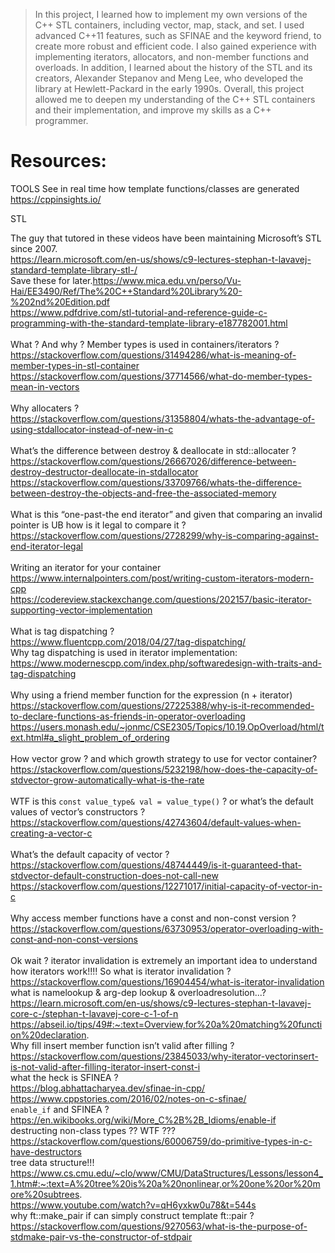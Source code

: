 >In this project, I learned how to implement my own versions of the C++ STL containers, including vector, map, stack, and set. I used advanced C++11 features, such as SFINAE and the keyword friend, to create more robust and efficient code. I also gained experience with implementing iterators, allocators, and non-member functions and overloads. In addition, I learned about the history of the STL and its creators, Alexander Stepanov and Meng Lee, who developed the library at Hewlett-Packard in the early 1990s. Overall, this project allowed me to deepen my understanding of the C++ STL containers and their implementation, and improve my skills as a C++ programmer.




# Resources:


TOOLS
See in real time how template functions/classes are generated
https://cppinsights.io/

STL

The guy that tutored in these videos have been maintaining Microsoft’s STL since 2007.
<br>https://learn.microsoft.com/en-us/shows/c9-lectures-stephan-t-lavavej-standard-template-library-stl-/
<br>Save these for later.https://www.mica.edu.vn/perso/Vu-Hai/EE3490/Ref/The%20C++Standard%20Library%20-%202nd%20Edition.pdf
<br>https://www.pdfdrive.com/stl-tutorial-and-reference-guide-c-programming-with-the-standard-template-library-e187782001.html
<br>
<br>What ? And why ? Member types is used in containers/iterators ?
<br>https://stackoverflow.com/questions/31494286/what-is-meaning-of-member-types-in-stl-container
<br>https://stackoverflow.com/questions/37714566/what-do-member-types-mean-in-vectors
<br>
<br>Why allocaters ?
<br>https://stackoverflow.com/questions/31358804/whats-the-advantage-of-using-stdallocator-instead-of-new-in-c
<br>
<br>What’s the difference between destroy & deallocate in std::allocater ?
<br>https://stackoverflow.com/questions/26667026/difference-between-destroy-destructor-deallocate-in-stdallocator
<br>https://stackoverflow.com/questions/33709766/whats-the-difference-between-destroy-the-objects-and-free-the-associated-memory
<br>
<br>What is this “one-past-the end iterator” and given that comparing an invalid pointer is UB how is it legal to compare it ?
<br>https://stackoverflow.com/questions/2728299/why-is-comparing-against-end-iterator-legal
<br>
<br>Writing an iterator for your container
<br>https://www.internalpointers.com/post/writing-custom-iterators-modern-cpp
<br>https://codereview.stackexchange.com/questions/202157/basic-iterator-supporting-vector-implementation
<br>
<br>What is tag dispatching ?
<br>https://www.fluentcpp.com/2018/04/27/tag-dispatching/
<br>Why tag dispatching is used in iterator implementation:
<br>https://www.modernescpp.com/index.php/softwaredesign-with-traits-and-tag-dispatching
<br>
<br>Why using a friend member function for the expression (n + iterator)
<br>https://stackoverflow.com/questions/27225388/why-is-it-recommended-to-declare-functions-as-friends-in-operator-overloading
<br>https://users.monash.edu/~jonmc/CSE2305/Topics/10.19.OpOverload/html/text.html#a_slight_problem_of_ordering
<br>
<br>How vector grow ? and which growth strategy to use for vector container?
<br>https://stackoverflow.com/questions/5232198/how-does-the-capacity-of-stdvector-grow-automatically-what-is-the-rate
<br>
<br>WTF is this `const value_type& val = value_type()` ? or what’s the default values of vector’s constructors ?
<br>https://stackoverflow.com/questions/42743604/default-values-when-creating-a-vector-c
<br>
<br>What’s the default capacity of vector ?
<br>https://stackoverflow.com/questions/48744449/is-it-guaranteed-that-stdvector-default-construction-does-not-call-new
<br>https://stackoverflow.com/questions/12271017/initial-capacity-of-vector-in-c
<br>
<br>Why access member functions have a const and non-const version ?
<br>https://stackoverflow.com/questions/63730953/operator-overloading-with-const-and-non-const-versions
<br>
<br>Ok wait ? iterator invalidation is extremely an important idea to understand how iterators work!!!! So what is iterator invalidation ?
<br>https://stackoverflow.com/questions/16904454/what-is-iterator-invalidation
<br>what is namelookup & arg-dep lookup & overloadresolution...?
<br>https://learn.microsoft.com/en-us/shows/c9-lectures-stephan-t-lavavej-core-c-/stephan-t-lavavej-core-c-1-of-n
<br>https://abseil.io/tips/49#:~:text=Overview,for%20a%20matching%20function%20declaration.
<br>Why fill insert member function isn’t valid after filling ?
<br>https://stackoverflow.com/questions/23845033/why-iterator-vectorinsert-is-not-valid-after-filling-iterator-insert-const-i
<br> what the heck is SFINEA ?
<br>https://blog.abhattacharyea.dev/sfinae-in-cpp/
<br>https://www.cppstories.com/2016/02/notes-on-c-sfinae/
<br>`enable_if` and SFINEA ? 
<br>https://en.wikibooks.org/wiki/More_C%2B%2B_Idioms/enable-if
<br> destructing non-class types ?? WTF ??? 
https://stackoverflow.com/questions/60006759/do-primitive-types-in-c-have-destructors
<br>tree data structure!!!
<br>https://www.cs.cmu.edu/~clo/www/CMU/DataStructures/Lessons/lesson4_1.htm#:~:text=A%20tree%20is%20a%20nonlinear,or%20one%20or%20more%20subtrees.
<br>https://www.youtube.com/watch?v=qH6yxkw0u78&t=544s
<br> why ft::make_pair if can simply construct template ft::pair ? 
<br>https://stackoverflow.com/questions/9270563/what-is-the-purpose-of-stdmake-pair-vs-the-constructor-of-stdpair
